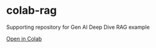 # colab-rag
Supporting repository for Gen AI Deep Dive RAG example

[Open in Colab](https://colab.research.google.com/github/skillrepos/colab-rag/blob/main/Ollama_RAG_Example.ipynb)
